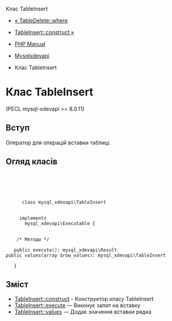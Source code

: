 Клас TableInsert

-   [« TableDelete::where](mysql-xdevapi-tabledelete.where.html)
    
-   [TableInsert::construct »](mysql-xdevapi-tableinsert.construct.html)
    
-   [PHP Manual](index.md)
    
-   [Mysqlxdevapi](book.mysql-xdevapi.html)
    
-   Клас TableInsert
    

# Клас TableInsert

(PECL mysql-xdevapi >= 8.0.11)

## Вступ

Оператор для операцій вставки таблиці.

## Огляд класів

```classsynopsis



    
     
      class mysql_xdevapi\TableInsert
     

     implements 
       mysql_xdevapi\Executable {


    /* Методы */
    
   public execute(): mysql_xdevapi\Result
public values(array $row_values): mysql_xdevapi\TableInsert

   }
```

## Зміст

-   [TableInsert::construct](mysql-xdevapi-tableinsert.construct.html) - Конструктор класу TableInsert
-   [TableInsert::execute](mysql-xdevapi-tableinsert.execute.html) — Виконує запит на вставку
-   [TableInsert::values](mysql-xdevapi-tableinsert.values.html) — Додає значення вставки рядка